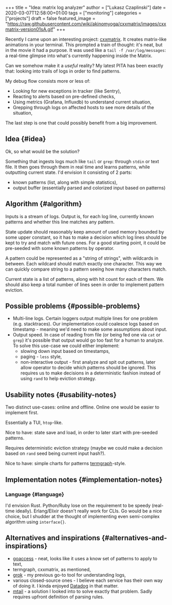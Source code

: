 +++
title = "Idea: matrix log analyzer"
author = ["Lukasz Czaplinski"]
date = 2020-03-07T12:58:00+01:00
tags = ["monitoring"]
categories = ["projects"]
draft = false
featured_image = "https://raw.githubusercontent.com/wiki/akinomyoga/cxxmatrix/images/cxxmatrix-version01sA.gif"
+++

Recently I came upon an interesting project: [cxxmatrix](https://github.com/akinomyoga/cxxmatrix). It creates matrix-like animations
in your terminal. This prompted a train of thought: it's neat, but in the movie
it had a purpose. It was used like a `tail -f /var/log/messages`: a real-time
glimpse into what's currently happening inside the Matrix.

Can we somehow make it a _useful_ reality? My latest PITA has been exactly that:
looking into trails of logs in order to find patterns.

My debug flow consists more or less of:

-   Looking for new exceptions in tracker (like Sentry),
-   Reacting to alerts based on pre-defined checks,
-   Using metrics (Grafana, Influxdb) to understand current situation,
-   Grepping through logs on affected hosts to see more details of the situation,

The last step is one that could possibly benefit from a big improvement.


## Idea {#idea}

Ok, so what would be the solution?

Something that ingests logs much like `tail` or `grep`: through `stdin` or text file.
It then goes through them in real time and learns patterns, while outputting
current state.
I'd envision it consisting of 2 parts:

-   known patterns (list, along with simple statistics),
-   output buffer (essentially parsed and colorized input based on patterns)


## Algorithm {#algorithm}

Inputs is a stream of logs.
Output is, for each log line, currently known patterns and whether this line
matches any pattern.

State update should reasonably keep amount of used memory bounded by some upper
constant, so it has to make a decision which log lines should be kept to try and
match with future ones. For a good starting point, it could be pre-seeded with
some known patterns by operator.

A pattern could be represented as a "string of strings", with wildcards in
between. Each wildcard should match exactly one character. This way we can
quickly compare string to a pattern seeing how many characters match.

Current state is a list of patterns, along with hit count for each of them. We
should also keep a total number of lines seen in order to implement pattern
eviction.


## Possible problems {#possible-problems}

-   Multi-line logs. Certain loggers output multiple lines for one problem (e.g.
    stacktraces). Our implementation could coalesce logs based on timestamp -
    meaning we'd need to make some assumptions about input.
-   Output speed. In case of reading from file (or being fed one via `cat` or
    `grep`) it's possible that output would go too fast for a human to analyze. To
    solve this use-case we could either implement:
    -   slowing down input based on timestamps,
    -   paging - `less` style,
    -   non-interactive output - first analyze and spit out patterns, later allow
        operator to decide which patterns should be ignored. This requires us to
        make decisions in a deterministic fashion instead of using `rand` to help
        eviction strategy.


## Usability notes {#usability-notes}

Two distinct use-cases: online and offline. Online one would be easier to
implement first.

Essentially a TUI, `htop`-like.

Nice to have: state save and load, in order to later start with pre-seeded patterns.

Requires deterministic eviction strategy (maybe we could make a decision based
on `rand` seed being current input hash?).

Nice to have: simple charts for patterns [termgraph](https://github.com/mkaz/termgraph)-style.


## Implementation notes {#implementation-notes}


### Language {#language}

I'd envision Rust. Python/Ruby lose on the requirement to be speedy (real-time
ideally). Erlang/Elixir doesn't really work for CLIs. Go would be a nice choice,
but I shudder at the thought of implementing even semi-complex algorithm using
`interface{}`.


## Alternatives and inspirations {#alternatives-and-inspirations}

-   [goaccess](https://goaccess.io) - neat, looks like it uses a know set of patterns to apply to text,
-   termgraph, cxxmatrix, as mentioned,
-   [grok](https://www.elastic.co/guide/en/logstash/current/plugins-filters-grok.html) - my previous go-to tool for understanding logs,
-   various closed-source ones - I believe each service has their own way of doing
    it. I kinda enjoyed [Datadog](https://docs.datadoghq.com/logs/processing/processors/?tab=ui#grok-parser) in that matter.
-   [mtail](https://github.com/google/mtail) - a solution I looked into to solve exactly that problem. Sadly requires
    upfront definition of parsing rules.
